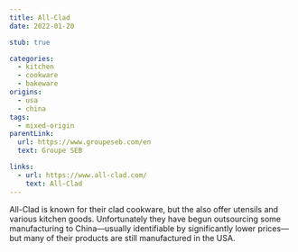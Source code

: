 ```yaml
---
title: All-Clad
date: 2022-01-20

stub: true

categories:
  - kitchen
  - cookware
  - bakeware
origins:
  - usa
  - china
tags:
  - mixed-origin
parentLink:
  url: https://www.groupeseb.com/en
  text: Groupe SEB

links:
  - url: https://www.all-clad.com/
    text: All-Clad
---
```


All-Clad is known for their clad cookware, but the also offer utensils and
various kitchen goods. Unfortunately they have begun outsourcing some
manufacturing to China—usually identifiable by significantly lower prices—but
many of their products are still manufactured in the USA.
